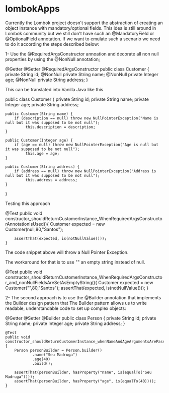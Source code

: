 # lombokApps

Currently the Lombok project doesn't support the abstraction of creating an object instance with mandatory/optional fields. This idea is still around in Lombok community but we 
still don't have such an @MandatoryField or @OptionalField annotation. If we want to emulate such a scenario we need to do it according the steps described below:

1- Use the @RequiredArgsConstructor annoation and decorate all non null properties by using the @NonNull annotation;

@Getter
@Setter
@RequiredArgsConstructor
public class Customer {
    private String id;
    @NonNull private String name;
    @NonNull private Integer age;
    @NonNull private String address;
}
 
 This can be translated into Vanilla Java like this
 
 public class Customer {
    private String id;
    private String name;
    private Integer age;
    private String address;
    
    public Customer(String name) {
        if (description == null) throw new NullPointerException("Name is null but it was supposed to be not null");
             this.description = description;
    }
 
    public Customer(Integer age) {
        if (age == null) throw new NullPointerException("Age is null but it was supposed to be not null");
             this.age = age;
    }
 
    public Customer(String address) {
        if (address == null) throw new NullPointerException("Address is null but it was supposed to be not null");
             this.address = address;
    }
 
 }
 
 Testing this approach 
	
  @Test
	public void constructor_shouldReturnCustomerInstance_WhenRequiredArgsConstructorAnnotationIsUsed(){
		Customer expected = new Customer(null,80,"Santos");

		assertThat(expected, is(notNullValue()));
	}
  
  The code snippet above will throw a Null Pointer Exception. 
  
  The workaround for that is to use "" an empty string instead of null.
  
  @Test
  public void constructor_shouldReturnCustomerInstance_WhenRequiredArgsConstructor_and_nonNullFieldsAreSetAsEmptyString(){
        Customer expected = new Customer("",80,"Santos");
        assertThat(expected, is(notNullValue()));
  }

  
  2- The second approach is to use the @Builder annotation that implements the Builder design pattern that The Builder pattern allows us to write readable, understandable code to set up complex objects:
  
  
  @Getter
  @Setter
  @Builder
  public class Person {
    private String id;
    private String name;
    private Integer age;
    private String address;
 }

 	@Test
	public void constructor_shouldReturnCustomerInstance_whenNameAndAgeArgumentsArePassed(){
		Person personBuilder = Person.builder()
				.name("Seu Madruga")
				.age(40)
				.build();

		assertThat(personBuilder, hasProperty("name", is(equalTo("Seu Madruga"))));
		assertThat(personBuilder, hasProperty("age", is(equalTo(40))));
	}


 

  
